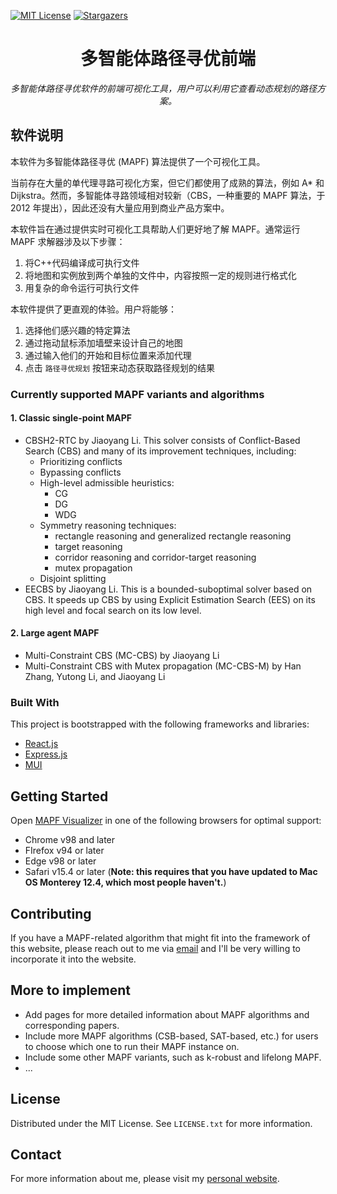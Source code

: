 [![MIT License][license-shield]][license-url]
[![Stargazers][stars-shield]][stars-url]

<!-- PROJECT LOGO -->
<div align="center">
  <h1 align="center"><a href="http://mapf-visualizer.com" style="text-decoration: none;">多智能体路径寻优前端</a></h1>
  <p align="center"><i>多智能体路径寻优软件的前端可视化工具，用户可以利用它查看动态规划的路径方案。</i></p>

</div>

## 软件说明

本软件为多智能体路径寻优 (MAPF) 算法提供了一个可视化工具。

当前存在大量的单代理寻路可视化方案，但它们都使用了成熟的算法，例如 A* 和 Dijkstra。然而，多智能体寻路领域相对较新（CBS，一种重要的 MAPF 算法，于 2012 年提出），因此还没有大量应用到商业产品方案中。

本软件旨在通过提供实时可视化工具帮助人们更好地了解 MAPF。通常运行 MAPF 求解器涉及以下步骤：

1. 将C++代码编译成可执行文件
2. 将地图和实例放到两个单独的文件中，内容按照一定的规则进行格式化
3. 用复杂的命令运行可执行文件

本软件提供了更直观的体验。用户将能够：

1. 选择他们感兴趣的特定算法
2. 通过拖动鼠标添加墙壁来设计自己的地图
3. 通过输入他们的开始和目标位置来添加代理
4. 点击 `路径寻优规划` 按钮来动态获取路径规划的结果

### Currently supported MAPF variants and algorithms

#### 1. Classic single-point MAPF

- CBSH2-RTC by Jiaoyang Li.
  This solver consists of Conflict-Based Search (CBS) and many of its improvement techniques, including:
  - Prioritizing conflicts
  - Bypassing conflicts
  - High-level admissible heuristics:
    - CG
    - DG
    - WDG
  - Symmetry reasoning techniques:
    - rectangle reasoning and generalized rectangle reasoning
    - target reasoning
    - corridor reasoning and corridor-target reasoning
    - mutex propagation
  - Disjoint splitting
- EECBS by Jiaoyang Li.
  This is a bounded-suboptimal solver based on CBS. It speeds up CBS by using Explicit Estimation Search (EES) on its high level and focal search on its low level.

#### 2. Large agent MAPF

- Multi-Constraint CBS (MC-CBS) by Jiaoyang Li
- Multi-Constraint CBS with Mutex propagation (MC-CBS-M) by Han Zhang, Yutong Li, and Jiaoyang Li

### Built With

This project is bootstrapped with the following frameworks and libraries:

- [React.js](https://reactjs.org/)
- [Express.js](https://expressjs.com)
- [MUI](https://mui.com)

<!-- GETTING STARTED -->

## Getting Started

Open [MAPF Visualizer](http://mapf-visualizer.com) in one of the following browsers for optimal support:

- Chrome v98 and later
- FIrefox v94 or later
- Edge v98 or later
- Safari v15.4 or later (**Note: this requires that you have updated to Mac OS Monterey 12.4, which most people haven't.**)

## Contributing

If you have a MAPF-related algorithm that might fit into the framework of this website, please reach out to me via [email](mailto:yli81711@usc.edu) and I'll be very willing to incorporate it into the website.

## More to implement

- Add pages for more detailed information about MAPF algorithms and corresponding papers.
- Include more MAPF algorithms (CSB-based, SAT-based, etc.) for users to choose which one to run their MAPF instance on.
- Include some other MAPF variants, such as k-robust and lifelong MAPF.
- ...

## License

Distributed under the MIT License. See `LICENSE.txt` for more information.

## Contact

For more information about me, please visit my [personal website](https://yutongli.me).

[license-shield]: https://img.shields.io/github/license/stevenlyt/mapf-visualizer?label=license&style=for-the-badge
[license-url]: https://github.com/stevenlyt/mapf-visualizer/blob/master/LICENSE.txt
[stars-shield]: https://img.shields.io/github/stars/Stevenlyt/mapf-visualizer?style=for-the-badge
[stars-url]: https://github.com/Stevenlyt/mapf-visualizer/stargazers
